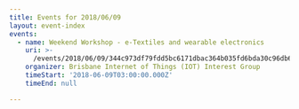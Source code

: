 ```yaml
---
title: Events for 2018/06/09
layout: event-index
events:
  - name: Weekend Workshop - e-Textiles and wearable electronics
    uri: >-
      /events/2018/06/09/344c973df79fdd5bc6171dbac364b035fd6bda30c96db6fcd2c459d2e1a3830d
    organizer: Brisbane Internet of Things (IOT) Interest Group
    timeStart: '2018-06-09T03:00:00.000Z'
    timeEnd: null

---
```

